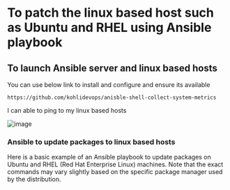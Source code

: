 # To patch the linux based host such as Ubuntu and RHEL using Ansible playbook

## To launch Ansible server and linux based hosts

You can use below link to install and configure and ensure its available

```
https://github.com/kohlidevops/anisble-shell-collect-system-metrics
```

I can able to ping to my linux based hosts

![image](https://github.com/kohlidevops/ansible-patching/assets/100069489/7a6a6102-51e7-4189-9681-ed59ae41a02a)

### Ansible to update packages to linux based hosts

Here is a basic example of an Ansible playbook to update packages on Ubuntu and RHEL (Red Hat Enterprise Linux) machines. Note that the exact commands may vary slightly based on the specific package manager used by the distribution.

